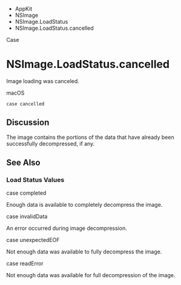 

- AppKit
- NSImage
- NSImage.LoadStatus
-  NSImage.LoadStatus.cancelled 

Case

# NSImage.LoadStatus.cancelled

Image loading was canceled.

macOS

``` source
case cancelled
```

## Discussion

The image contains the portions of the data that have already been successfully decompressed, if any.

## See Also

### Load Status Values

case completed

Enough data is available to completely decompress the image.

case invalidData

An error occurred during image decompression.

case unexpectedEOF

Not enough data was available to fully decompress the image.

case readError

Not enough data was available for full decompression of the image.

